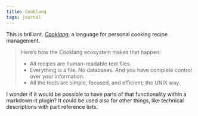 ```yaml
---
title: Cooklang
tags: journal
---
```

This is brilliant. [<cite>Cooklang</cite>](https://cooklang.org), a language for personal cooking recipe management. 

<blockquote>
Here’s how the Cooklang ecosystem makes that happen:
<ul>
<li>All recipes are human-readable text files.</li>
<li>Everything is a file. No databases. And you have complete control over your information.</li>
<li>All the tools are simple, focused, and efficient; the UNIX way.</li>
</ul>
</blockquote>

I wonder if it would be possible to have parts of that functionality within a markdown-it plugin? It could be used also for other things, like technical descriptions with part reference lists.


